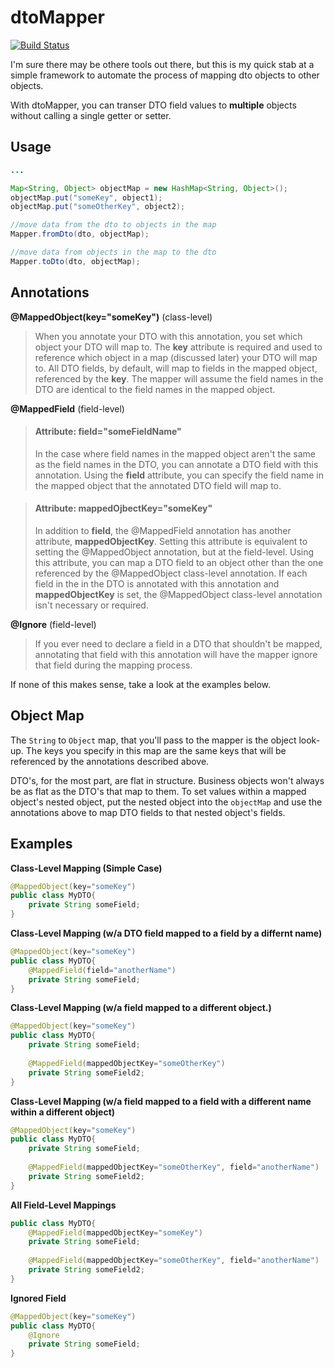 dtoMapper
=========
[![Build Status](https://travis-ci.org/pokaru/dtoMapper.png)](https://travis-ci.org/pokaru/dtoMapper)

I'm sure there may be othere tools out there, but this is my quick stab at a simple framework to automate the process of mapping dto objects to other objects.

With dtoMapper, you can transer DTO field values to **multiple** objects without calling a single getter or setter.

Usage
-----
```java
...

Map<String, Object> objectMap = new HashMap<String, Object>();
objectMap.put("someKey", object1);
objectMap.put("someOtherKey", object2);

//move data from the dto to objects in the map
Mapper.fromDto(dto, objectMap);

//move data from objects in the map to the dto
Mapper.toDto(dto, objectMap);
```

Annotations
-----------
**@MappedObject(key="someKey")** (class-level)
> When you annotate your DTO with this annotation, you set which object your DTO will map to.  The **key** attribute is required and used to reference which object in a map (discussed later) your DTO will map to.
> All DTO fields, by default, will map to fields in the mapped object, referenced by the **key**.
> The mapper will assume the field names in the DTO are identical to the field names in the mapped object.

**@MappedField** (field-level)
> #### Attribute: field="someFieldName"
> In the case where field names in the mapped object aren't the same as the field names in the DTO, you can annotate a DTO field with this annotation.  Using the **field** attribute, you can specify the field name in the mapped object that the annotated DTO field will map to.

> #### Attribute: mappedOjbectKey="someKey"
> In addition to **field**, the @MappedField annotation has another attribute, **mappedObjectKey**.  Setting this attribute is equivalent to setting the @MappedObject annotation, but at the field-level.  Using this attribute, you can map a DTO field to an object other than the one referenced by the @MappedObject class-level annotation.
> If each field in the in the DTO is annotated with this annotation and **mappedObjectKey** is set, the @MappedObject class-level annotation isn't necessary or required.


**@Ignore** (field-level)
> If you ever need to declare a field in a DTO that shouldn't be mapped, annotating that field with this annotation will have the mapper ignore that field during the mapping process.

If none of this makes sense, take a look at the examples below.

Object Map
----------
The `String` to `Object` map, that you'll pass to the mapper is the object look-up.  The keys you specify in this map are the same keys that will be referenced by the annotations described above.

DTO's, for the most part, are flat in structure.  Business objects won't always be as flat as the DTO's that map to them.  To set values within a mapped object's nested object, put the nested object into the `objectMap` and use the annotations above to map DTO fields to that nested object's fields.

Examples
--------
**Class-Level Mapping (Simple Case)**
```java
@MappedObject(key="someKey")
public class MyDTO{
    private String someField;
}
```
**Class-Level Mapping (w/a DTO field mapped to a field by a differnt name)**
```java
@MappedObject(key="someKey")
public class MyDTO{
    @MappedField(field="anotherName")
    private String someField;
}
```
**Class-Level Mapping (w/a field mapped to a different object.)**
```java
@MappedObject(key="someKey")
public class MyDTO{
    private String someField;
    
    @MappedField(mappedObjectKey="someOtherKey")
    private String someField2;
}
```
**Class-Level Mapping (w/a field mapped to a field with a different name within a different object)**
```java
@MappedObject(key="someKey")
public class MyDTO{
    private String someField;
    
    @MappedField(mappedObjectKey="someOtherKey", field="anotherName")
    private String someField2;
}
```
**All Field-Level Mappings**
```java
public class MyDTO{
    @MappedField(mappedObjectKey="someKey")
    private String someField;
    
    @MappedField(mappedObjectKey="someOtherKey", field="anotherName")
    private String someField2;
}
```
**Ignored Field**
```java
@MappedObject(key="someKey")
public class MyDTO{
    @Ignore
    private String someField;
}
```
